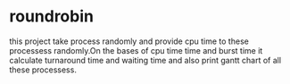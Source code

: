 # roundrobin
this project take process randomly and provide cpu time to these processess randomly.On the bases of cpu time time and burst time it calculate turnaround time and waiting time and also print gantt chart of all these processess.
